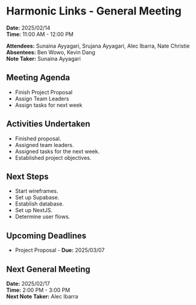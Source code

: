 # Harmonic Links - General Meeting

**Date:** 2025/02/14 \
**Time:** 11:00 AM - 12:00 PM

**Attendees:** Sunaina Ayyagari, Srujana Ayyagari, Alec Ibarra, Nate Christie \
**Absentees:** Ben Wowo, Kevin Dang \
**Note Taker:** Sunaina Ayyagari

## Meeting Agenda
- Finish Project Proposal
- Assign Team Leaders
- Assign tasks for next week

## Activities Undertaken
- Finished proposal.
- Assigned team leaders.
- Assigned tasks for the next week.
- Established project objectives.

## Next Steps
- Start wireframes.
- Set up Supabase.
- Establish database.
- Set up NextJS.
- Determine user flows.

## Upcoming Deadlines
- Project Proposal - **Due:** 2025/03/07

## Next General Meeting
**Date:** 2025/02/17 \
**Time:** 2:00 PM - 3:00 PM \
**Next Note Taker:** Alec Ibarra
